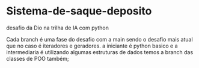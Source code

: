 # Sistema-de-saque-deposito
desafio da Dio na trilha de IA com python 

Cada branch é uma fase do desafio com a main sendo o desafio mais atual que no caso é iteradores e geradores. 
a iniciante é python basico e a intermediaria é utilizando algumas estruturas de dados temos a branch das classes de POO também;
